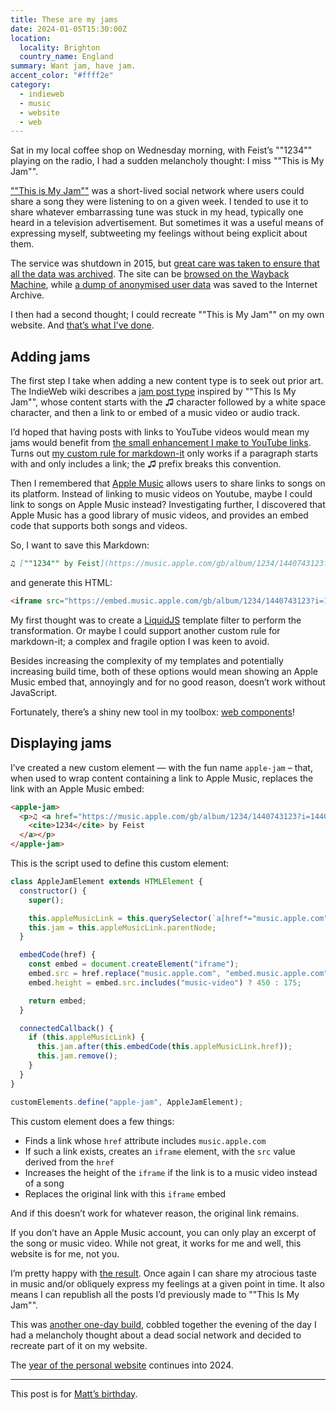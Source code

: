 ```yaml
---
title: These are my jams
date: 2024-01-05T15:30:00Z
location:
  locality: Brighton
  country_name: England
summary: Want jam, have jam.
accent_color: "#ffff2e"
category:
  - indieweb
  - music
  - website
  - web
---
```


Sat in my local coffee shop on Wednesday morning, with Feist’s ""1234"" playing on the radio, I had a sudden melancholy thought: I miss ""This is My Jam"".

[""This is My Jam""][1] was a short-lived social network where users could share a song they were listening to on a given week. I tended to use it to share whatever embarrassing tune was stuck in my head, typically one heard in a television advertisement. But sometimes it was a useful means of expressing myself, subtweeting my feelings without being explicit about them.

The service was shutdown in 2015, but [great care was taken to ensure that all the data was archived][2]. The site can be [browsed on the Wayback Machine][3], while [a dump of anonymised user data][4] was saved to the Internet Archive.

I then had a second thought; I could recreate ""This is My Jam"" on my own website. And [that’s what I’ve done][5].

## Adding jams

The first step I take when adding a new content type is to seek out prior art. The IndieWeb wiki describes a [jam post type][6] inspired by ""This Is My Jam"", whose content starts with the ♫ character followed by a white space character, and then a link to or embed of a music video or audio track.

I’d hoped that having posts with links to YouTube videos would mean my jams would benefit from [the small enhancement I make to YouTube links][7]. Turns out [my custom rule for markdown-it][8] only works if a paragraph starts with and only includes a link; the ♫ prefix breaks this convention.

Then I remembered that [Apple Music][9] allows users to share links to songs on its platform. Instead of linking to music videos on Youtube, maybe I could link to songs on Apple Music instead? Investigating further, I discovered that Apple Music has a good library of music videos, and provides an embed code that supports both songs and videos.

So, I want to save this Markdown:

```markdown
♫ [""1234"" by Feist](https://music.apple.com/gb/album/1234/1440743123?i=1440743244)
```

and generate this HTML:

```html
<iframe src="https://embed.music.apple.com/gb/album/1234/1440743123?i=1440743244" height="175"></iframe>
```

My first thought was to create a [LiquidJS][10] template filter to perform the transformation. Or maybe I could support another custom rule for markdown-it; a complex and fragile option I was keen to avoid.

Besides increasing the complexity of my templates and potentially increasing build time, both of these options would mean showing an Apple Music embed that, annoyingly and for no good reason, doesn’t work without JavaScript.

Fortunately, there’s a shiny new tool in my toolbox: [web components][11]!

## Displaying jams

I’ve created a new custom element — with the fun name `apple-jam` – that, when used to wrap content containing a link to Apple Music, replaces the link with an Apple Music embed:

```html
<apple-jam>
  <p>♫ <a href="https://music.apple.com/gb/album/1234/1440743123?i=1440743244">
    <cite>1234</cite> by Feist
  </a></p>
</apple-jam>
```

This is the script used to define this custom element:

```js
class AppleJamElement extends HTMLElement {
  constructor() {
    super();

    this.appleMusicLink = this.querySelector(`a[href*="music.apple.com"]`);
    this.jam = this.appleMusicLink.parentNode;
  }

  embedCode(href) {
    const embed = document.createElement("iframe");
    embed.src = href.replace("music.apple.com", "embed.music.apple.com");
    embed.height = embed.src.includes("music-video") ? 450 : 175;

    return embed;
  }

  connectedCallback() {
    if (this.appleMusicLink) {
      this.jam.after(this.embedCode(this.appleMusicLink.href));
      this.jam.remove();
    }
  }
}

customElements.define("apple-jam", AppleJamElement);
```

This custom element does a few things:

* Finds a link whose `href` attribute includes `music.apple.com`
* If such a link exists, creates an `iframe` element, with the `src`  value derived from the `href`
* Increases the height of the `iframe` if the link is to a music video instead of a song
* Replaces the original link with this `iframe` embed

And if this doesn’t work for whatever reason, the original link remains.

If you don’t have an Apple Music account, you can only play an excerpt of the song or music video. While not great, it works for me and well, this website is for me, not you.

I’m pretty happy with [the result][5]. Once again I can share my atrocious taste in music and/or obliquely express my feelings at a given point in time. It also means I can republish all the posts I’d previously made to ""This Is My Jam"".

This was [another one-day build][12], cobbled together the evening of the day I had a melancholy thought about a dead social network and decided to recreate part of it on my website.

The [year of the personal website][13] continues into 2024.

---

This post is for [Matt’s birthday][14].

[1]: https://indieweb.org/This_Is_My_Jam
[2]: https://thisismyjam.tumblr.com/post/126260430022/jam-preserves
[3]: https://web.archive.org/web/20210926084455/https://www.thisismyjam.com/
[4]: https://archive.org/details/thisismyjam-datadump
[5]: https://paulrobertlloyd.com/jams/
[6]: https://indieweb.org/jam
[7]: /2023/098/a1/embedding/
[8]: https://github.com/paulrobertlloyd/markdown-it-rules#linked-embeds
[9]: http://music.apple.com
[10]: http://liquidjs.com
[11]: https://developer.mozilla.org/en-US/docs/Web/API/Web_components
[12]: https://paulrobertlloyd.com/2023/272/a1/classnames/
[13]: https://matthiasott.com/notes/2024-the-year-of-the-personal-website
[14]: https://ma.tt/2024/01/birthday-gift/
